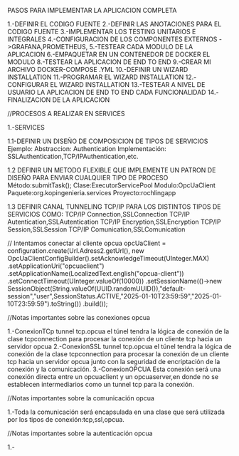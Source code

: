 PASOS PARA IMPLEMENTAR LA APLICACION COMPLETA

1.-DEFINIR EL CODIGO FUENTE
2.-DEFINIR LAS ANOTACIONES PARA EL CODIGO FUENTE
3.-IMPLEMENTAR LOS TESTING UNITARIOS E INTEGRALES
4.-CONFIGURACION DE LOS COMPONENTES EXTERNOS ->GRAFANA,PROMETHEUS,
5.-TESTEAR CADA MODULO DE LA APLICACION
6.-EMPAQUETAR EN UN CONTENEDOR DE DOCKER EL MODULO 
8.-TESTEAR LA APLICACION DE END TO END
9.-CREAR MI ARCHIVO DOCKER-COMPOSE .YML
10.-DEFINIR UN WIZARD INSTALLATION
11.-PROGRAMAR EL WIZARD INSTALLATION
12.-CONFIGURAR EL WIZARD INSTALLATION
13.-TESTEAR A NIVEL DE USUARIO LA APLICACION DE END TO END CADA FUNCIONALIDAD
14.-FINALIZACION DE LA APLICACION

//PROCESOS A REALIZAR EN SERVICES

1.-SERVICES

1.1-DEFINIR UN DISEÑO DE COMPOSICION DE TIPOS DE SERVICIOS
Ejemplo:
Abstraccion:
Authentication
Implementación:
SSLAuthentication,TCP/IPAuthentication,etc.

1.2 DEFINIR UN METODO FLEXIBLE QUE IMPLEMENTE UN PATRON DE DISEÑO PARA ENVIAR CUALQUIER TIPO DE PROCESO
Método:submitTask();
Clase:ExecutorServicePool
Modulo:OpcUaClient
Paquete:org.kopingenieria.services
Proyecto:rochlingapp

1.3 DEFINIR CANAL TUNNELING TCP/IP PARA LOS DISTINTOS TIPOS DE SERVICIOS COMO:
TCP/IP Connection,SSLConnection
TCP/IP Autentication,SSLAutentication
TCP/IP Encryption,SSLEncryption
TCP/IP Session,SSLSession
TCP/IP Comunication,SSLComunication


// Intentamos conectar al cliente opcua
            opcUaClient = configuration.create(Url.Adress2.getUrl(),
                    new OpcUaClientConfigBuilder().setAcknowledgeTimeout(UInteger.MAX)
                            .setApplicationUri("opcuaclient")
                            .setApplicationName(LocalizedText.english("opcua-client"))
                            .setConnectTimeout(UInteger.valueOf(10000))
                            .setSessionName(()->new SessionObject(String.valueOf(UUID.randomUUID()),"default-session","user",SessionStatus.ACTIVE,"2025-01-10T23:59:59","2025-01-10T23:59:59").toString())
                            .build());

//Notas importantes sobre las conexiones opcua

1.-ConexionTCp tunnel tcp.opcua
el túnel tendra la lógica de conexión de la clase tcpconnection para procesar la conexión de un cliente tcp hacia un servidor opcua
2.-ConexionSSL tunnel tcp.opcua
el túnel tendra la lógica de conexión de la clase tcpconnection para procesar la conexión de un cliente tcp hacia un servidor opcua
junto con la seguridad de encriptación de la conexión y la comunicación.
3.-ConexionOPCUA 
Esta conexión será una conexión directa entre un opcuaclient y un opcuaserver,en donde no se establecen intermediarios como un tunnel tcp para la conexión.

//Notas importantes sobre la comunicación opcua

1.-Toda la comunicación será encapsulada en una clase que será utilizada por los tipos de conexión:tcp,ssl,opcua.

//Notas importantes sobre la autenticación opcua

1.-